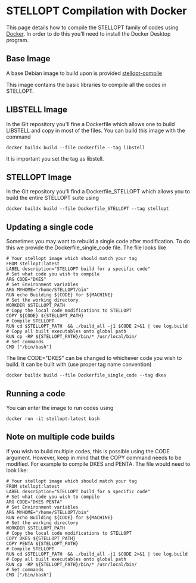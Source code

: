 STELLOPT Compilation with Docker
==============================

This page details how to compile the STELLOPT family of codes using
[Docker](@https://www.docker.com/). In order to do this you'll need
to install the Docker Desktop program.

Base Image
-----

A base Debian image to build upon is provided [stellopt-compile](@https://hub.docker.com/repository/docker/lazerson/stellopt-compile/general)

This image contains the basic libraries to compile all the codes in STELLOPT.

LIBSTELL Image
-----

In the Git repository you'll fine a Dockerfile which allows one to 
build LIBSTELL and copy in most of the files. You can build this 
image with the command

    docker buildx build --file Dockerfile --tag libstell

It is important you set the tag as libstell.

STELLOPT Image
-----
In the Git repository you'll find a Dockerfile_STELLOPT which allows
you to build the entire STELLOPT suite using

    docker buildx build --file Dockerfile_STELLOPT --tag stellopt

Updating a single code
-----

Sometimes you may want to rebuild a single code after modification.
To do this we provide the Dockerfile_single_code file. The file looks like

    # Your stellopt image which should match your tag
    FROM stellopt:latest
    LABEL description="STELLOPT build for a specific code"
    # Set what code you wish to compile
    ARG CODE="DKES"
    # Set Environment variables
    ARG MYHOME="/home/STELLOPT/bin"
    RUN echo Building ${CODE} for ${MACHINE}
    # Set the working directory
    WORKDIR $STELLOPT_PATH
    # Copy the local code modifications to STELLOPT
    COPY ${CODE} ${STELLOPT_PATH}
    # Compile STELLOPT
    RUN cd $STELLOPT_PATH  && ./build_all -j1 $CODE 2>&1 | tee log.build 
    # Copy all built executables onto global path
    RUN cp -RP ${STELLOPT_PATH}/bin/* /usr/local/bin/
    # Set commands
    CMD ["/bin/bash"]

The line CODE="DKES" can be changed to whichever code you wish to
build. It can be built with (use proper tag name convention)

    docker buildx build --file Dockerfile_single_code --tag dkes  

Running a code
-----

You can enter the image to run codes using

    docker run -it stellopt:latest bash

Note on multiple code builds
-----

If you wish to build multiple codes, this is possible using the CODE argument.
However, keep in mind that the COPY command needs to be modified. For example to 
compile DKES and PENTA.  The file would need to look like:

    # Your stellopt image which should match your tag
    FROM stellopt:latest
    LABEL description="STELLOPT build for a specific code"
    # Set what code you wish to compile
    ARG CODE="DKES PENTA"
    # Set Environment variables
    ARG MYHOME="/home/STELLOPT/bin"
    RUN echo Building ${CODE} for ${MACHINE}
    # Set the working directory
    WORKDIR $STELLOPT_PATH
    # Copy the local code modifications to STELLOPT
    COPY DKES ${STELLOPT_PATH}
    COPY PENTA ${STELLOPT_PATH}
    # Compile STELLOPT
    RUN cd $STELLOPT_PATH  && ./build_all -j1 $CODE 2>&1 | tee log.build 
    # Copy all built executables onto global path
    RUN cp -RP ${STELLOPT_PATH}/bin/* /usr/local/bin/
    # Set commands
    CMD ["/bin/bash"]
